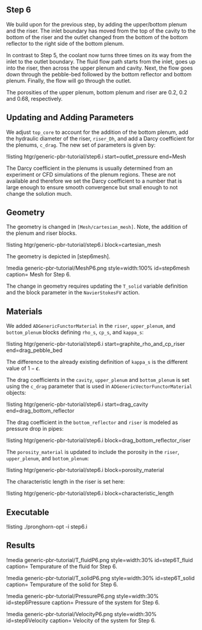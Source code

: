 ## Step 6

We build upon for the previous step, by adding the upper/bottom plenum and the riser.  The inlet boundary has moved from the top of the cavity to the bottom of the riser and the outlet changed from the bottom of the bottom reflector to the right side of the bottom plenum.

In contrast to Step 5, the coolant now turns three times on its way from the inlet to the outlet boundary. The fluid flow path starts from the inlet, goes up into the riser, then across the upper plenum and cavity. Next, the flow goes down through the pebble-bed followed by the bottom reflector and bottom plenum. Finally, the flow will go through the outlet.

The porosities of the upper plenum, bottom plenum and riser are $0.2$, $0.2$ and $0.68$, respectively.

## Updating and Adding Parameters

We adjust `top_core` to account for the addition of the bottom plenum, add the hydraulic diameter of the riser, `riser_Dh`, and add a Darcy coefficient for the 
plenums, `c_drag`. The new set of parameters
is given by:

!listing htgr/generic-pbr-tutorial/step6.i start=outlet_pressure end=Mesh

The Darcy coefficient in the plenums is usually determined from an experiment or CFD simulations of the plenum regions. These are not available and therefore we
set the Darcy coefficient to a number that is large enough to ensure smooth convergence but small enough to not change the solution much.

## Geometry

The geometry is changed in `[Mesh/cartesian_mesh]`. Note, the addition
of the plenum and riser blocks.

!listing htgr/generic-pbr-tutorial/step6.i block=cartesian_mesh

The geometry is depicted in [step6mesh].

!media generic-pbr-tutorial/MeshP6.png
        style=width:100%
        id=step6mesh
        caption= Mesh for Step 6.

The change in geometry requires updating the `T_solid` variable definition
and the block parameter in the `NavierStokesFV` action.

## Materials

We added `ADGenericFunctorMaterial` in the `riser`, `upper_plenum`, and `bottom_plenum` blocks defining `rho_s`, `cp_s`, and `kappa_s`:

!listing htgr/generic-pbr-tutorial/step6.i start=graphite_rho_and_cp_riser end=drag_pebble_bed

The difference to the already existing definition of `kappa_s` is the different
value of $1-\epsilon$.

The drag coefficients in the `cavity`, `upper_plenum` and `bottom_plenum` is set using the `c_drag` parameter that is used in `ADGenericVectorFunctorMaterial` objects:

!listing htgr/generic-pbr-tutorial/step6.i start=drag_cavity end=drag_bottom_reflector

The drag coefficient in the `bottom_reflector` and `riser` is modeled as pressure
drop in pipes:

!listing htgr/generic-pbr-tutorial/step6.i block=drag_bottom_reflector_riser

The `porosity_material` is updated to include the porosity in the `riser`, `upper_plenum`, and `bottom_plenum`:

!listing htgr/generic-pbr-tutorial/step6.i block=porosity_material

The characteristic length in the riser is set here:

!listing htgr/generic-pbr-tutorial/step6.i block=characteristic_length

## Executable

!listing
./pronghorn-opt -i step6.i

## Results

!media generic-pbr-tutorial/T_fluidP6.png
        style=width:30%
        id=step6T_fluid
        caption= Tempurature of the fluid for Step 6.

!media generic-pbr-tutorial/T_solidP6.png
        style=width:30%
        id=step6T_solid
        caption= Tempurature of the solid for Step 6.
        
!media generic-pbr-tutorial/PressureP6.png
        style=width:30%
        id=step6Pressure
        caption= Pressure of the system for Step 6.

!media generic-pbr-tutorial/VelocityP6.png
        style=width:30%
        id=step6Velocity
        caption= Velocity of the system for Step 6.
